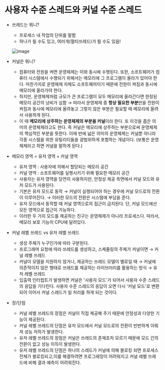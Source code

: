 # 사용자 수준 스레드와 커널 수준 스레드

- 쓰레드는 뭐니?
    - 프로세스 내 작업의 단위를 말함
    - 하나가 될 수도 있고, 여러개(멀티쓰레드)가 될 수도 있음!
    
    ![image](https://user-images.githubusercontent.com/46801877/156303597-37687bb0-7179-4e96-aac3-f84ca972dde1.png)    

- 커널은 뭐니?
    - 컴퓨터와 전원을 켜면 운영체제는 이와 동시에 수행된다. 또한, 소프트웨어가 컴퓨터 시스템에서 수행되기 위해서는 메모리에 그 프로그램이 올라가 있어야 한다. 마찬가지로 운영체제 자체도 소프트웨어이기 때문에 전원이 켜짐과 동시에 메모리에 올라가야 한다.
    - 하지만, 운영체제처럼 규모가 큰 프로그램이 모두 메모리에 올라간다면 한정된 메모리 공간의 낭비가 심함 → 따라서 운영체제 중 **항상 필요한 부분**만을 전원이 켜짐과 동시에 메모리에 올려놓고 그렇지 않은 부분은 필요할 때 메모리에 올려서 사용하게 된다.
    - 이 때 **메모리에 상주하는 운영체제의 부분을 커널**이라 한다. 또 이것을 좁은 의미의 운영체제라고도 한다. 즉 커널은 메모리에 상주하는 부분으로써 운영체제의 핵심적인 부분을 뜻한다. 이에 반에 넓은 의미의 운영체제는 커널뿐 아니라 각종 시스템을 위한 유틸리티들을 광범위하게 포함하는 개념이다. (보통은 운영체제라고 하면 커널을 말하게 된다.)
    
- 메모리 영역 = 유저 영역 + 커널 영역
    - 유저 영역 : 사용자에 의해서 할당되는 메모리 공간
    - 커널 영역 : 소프트웨어를 실행시키기 위해 필요한 메모리 공간
    - 사용자는 유저 영역을 당연히 사용하지만, 안정성 제공 측면에서 커널 모드와 유저 모드가 사용된다.
    - 기본은 유저 모드로 동작 → 커널이 실행되어야 하는 경우에 커널 모드로의 전환이 이루어진다. → 이러한 모드의 전환은 시스템에 부담을 준다.
    - 유저 모드에서 동작할 때 커널 영역으로의 접근이 금지된다. 단, 커널 모드에선 모든 영역으로 접근이 가능하다.
    - 이러한 두 가지 모드를 제공하는 친구는 운영체제가 아니라 프로세스다. 따라서, 메모리 보호 기능이 CPU에 달려있다.
    
- 커널 레벨 쓰레드 vs 유저 레벨 쓰레드
    - 생성 주체가 누구인가에 따라 구분된다.
    - 프로그래머 요청에 따라 쓰레드를 생성하고, 스케쥴링의 주체가 커널이면 → 커널 레벨 쓰레드
    - 커널이 모델을 지원하지 않거나, 제공하는 쓰레드 모델이 별로일 때 → 커널에 의존적이지 않은 형태로 쓰레드를 제공하는 라이브러리를 활용하는 방식 → 유저 레벨 쓰레드
    - 입출력 인터럽트가 발생하면 커널은 '사용자 모드'가 되어서 사용자 수준 스레드의 응답을 기다린다. 사용자 수준 스레드의 응답이 오면 다시 '커널 모드'로 변환되어 이어서 커널 스레드가 일 처리를 하게 되는 것이다.
    
- 장/단점
    - 커널 레벨 쓰레드의 장점은 커널이 직접 제공해 주기 때문에 안정성과 다양한 기능이 제공된다.
    - 커널 레벨 쓰레드의 단점은 유저 모드에서 커널 모드로의 전환이 빈번하게 이뤄져 성능 저하가 발생한다.
    - 유저 레벨 쓰레드의 장점은 커널은 쓰레드의 존재조차 모르기 때문에 모드 간의 전환이 없고 성능 이득이 발생한다.
    - 유저 레벨 쓰레드의 단점은 하나의 스레드가 커널에 의해 블로킹 되면 프로세스 전체가 블로킹되고,이를 해결하려면 프로그래밍이 어려워지고 커널 레벨 쓰레드에 비해 결과 예측이 어려워진다.

